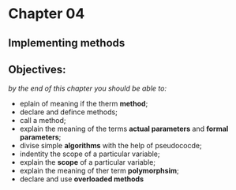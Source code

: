 # Chapter 04
## Implementing methods
## Objectives:
*by the end of this chapter you should be able to:*
- eplain of meaning if the therm **method**;
- declare and defince methods;
- call a method;
- explain the meaning of the terms **actual parameters** and **formal parameters**;
- divise simple **algorithms** with the help of pseudococde;
- indentity the scope of a particular variable;
- explain the **scope** of a particular variable;
- explain the meaning of ther term **polymorphsim**;
- declare and use **overloaded methods**

